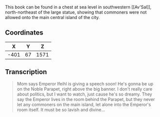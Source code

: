  

This book can be found in a chest at sea level in southwestern [[Av'Sal]], north-northeast of the large statue, showing that commoners were not allowed onto the main central island of the city.

## Coordinates
| **X** | **Y** | **Z** |
| :---: | :---: | :---: |
| -401  |  67   | 1571  |

## Transcription
> Mom says Emperor Ifeihl is giving a speech soon! He's gonna be up on the Noble Parapet, right above the big banner. I don't really care about politics, but I want to watch, just cause he's so dreamy. They say the Emperor lives in the room behind the Parapet, but they never let any commoners on the main island, let alone into the Emperor's room itself. It must be so lavish and divine…

